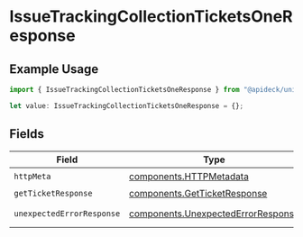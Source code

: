 # IssueTrackingCollectionTicketsOneResponse

## Example Usage

```typescript
import { IssueTrackingCollectionTicketsOneResponse } from "@apideck/unify/models/operations";

let value: IssueTrackingCollectionTicketsOneResponse = {};
```

## Fields

| Field                                                                                    | Type                                                                                     | Required                                                                                 | Description                                                                              |
| ---------------------------------------------------------------------------------------- | ---------------------------------------------------------------------------------------- | ---------------------------------------------------------------------------------------- | ---------------------------------------------------------------------------------------- |
| `httpMeta`                                                                               | [components.HTTPMetadata](../../models/components/httpmetadata.md)                       | :heavy_check_mark:                                                                       | N/A                                                                                      |
| `getTicketResponse`                                                                      | [components.GetTicketResponse](../../models/components/getticketresponse.md)             | :heavy_minus_sign:                                                                       | Get a Ticket                                                                             |
| `unexpectedErrorResponse`                                                                | [components.UnexpectedErrorResponse](../../models/components/unexpectederrorresponse.md) | :heavy_minus_sign:                                                                       | Unexpected error                                                                         |